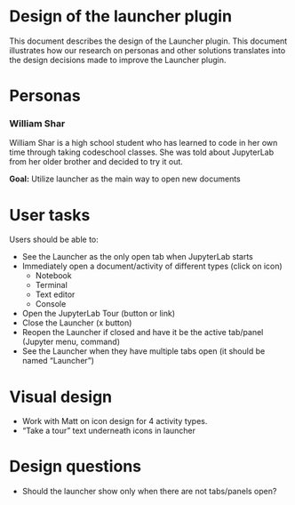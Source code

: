 # Design of the launcher plugin
This document describes the design of the Launcher plugin. This document illustrates how our research on personas and other solutions translates into the design decisions made to improve the Launcher plugin.

# Personas
### William Shar 
William Shar is a high school student who has learned to code in her own time through taking codeschool classes. She was told about JupyterLab from her older brother and decided to try it out.

**Goal:** Utilize launcher as the main way to open new documents

# User tasks
Users should be able to:

* See the Launcher as the only open tab when JupyterLab starts
* Immediately open a document/activity of different types (click on icon)
    * Notebook
    * Terminal
    * Text editor
    * Console
* Open the JupyterLab Tour (button or link)
* Close the Launcher (x button)
* Reopen the Launcher if closed and have it be the active tab/panel (Jupyter menu, command)
* See the Launcher when they have multiple tabs open (it should be named “Launcher”)

# Visual design
* Work with Matt on icon design for 4 activity types.
* “Take a tour” text underneath icons in launcher

# Design questions
* Should the launcher show only when there are not tabs/panels open?


